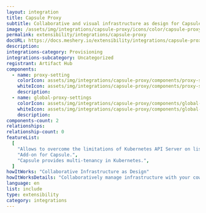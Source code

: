 ```yaml
---
layout: integration
title: Capsule Proxy
subtitle: Collaborative and visual infrastructure as design for Capsule Proxy
image: /assets/img/integrations/capsule-proxy/icons/color/capsule-proxy-color.svg
permalink: extensibility/integrations/capsule-proxy
docURL: https://docs.meshery.io/extensibility/integrations/capsule-proxy
description:
integrations-category: Provisioning
integrations-subcategory: Uncategorized
registrant: Artifact Hub
components:
  - name: proxy-setting
    colorIcon: assets/img/integrations/capsule-proxy/components/proxy-setting/icons/color/proxy-setting-color.svg
    whiteIcon: assets/img/integrations/capsule-proxy/components/proxy-setting/icons/white/proxy-setting-white.svg
    description:
  - name: global-proxy-settings
    colorIcon: assets/img/integrations/capsule-proxy/components/global-proxy-settings/icons/color/global-proxy-settings-color.svg
    whiteIcon: assets/img/integrations/capsule-proxy/components/global-proxy-settings/icons/white/global-proxy-settings-white.svg
    description:
components-count: 2
relationships:
relationship-count: 0
featureList:
  [
    "Allows to overcome the limitations of Kubernetes API Server on listing owned cluster-scoped resources.",
    "Add-on for Capsule.",
    "Capsule provides multi-tenancy in Kubernetes.",
  ]
howItWorks: "Collaborative Infrastructure as Design"
howItWorksDetails: "Collaboratively manage infrastructure with your coworkers synchronously sharing the same designs."
language: en
list: include
type: extensibility
category: integrations
---
```

